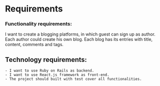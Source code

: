 # Requirements

### Functionality requirements:
I want to create a blogging platforms, in which guest can sign up as author. Each author could create his own blog. Each blog has its entries with title, content, comments and tags.

## Technology requirements:
    - I want to use Ruby on Rails as backend.
    - I want to use React.js framework as front-end.
    - The project should built with test cover all functionalities.

